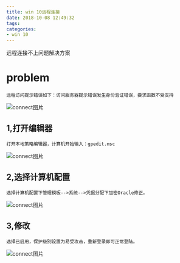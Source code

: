 ```yaml
---
title: win 10远程连接
date: 2018-10-08 12:49:32
tags:
categories:
- win 10
---
```

远程连接不上问题解决方案
# problem
    远程访问提示错误如下：访问服务器提示错误发生身份验证错误，要求函数不受支持
![connect图片](/images/connect/desktop/problem/1.png)
## 1,打开编辑器
    打开本地策略编辑器，计算机开始输入：gpedit.msc
![connect图片](/images/connect/desktop/answer/1.png)
## 2,选择计算机配置
    选择计算机配置下管理模板-->系统-->凭据分配下加密Oracle修正。
![connect图片](/images/connect/desktop/answer/2.png)
## 3,修改
    选择已启用，保护级别设置为易受攻击，重新登录即可正常登陆。
![connect图片](/images/connect/desktop/answer/3.png)


